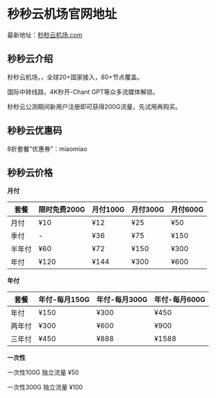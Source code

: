 # 秒秒云机场官网地址

最新地址：[秒秒云机场.com](https://m8.秒秒机场.com/#/register?code=zRKPWu6P)

## 秒秒云介绍

秒秒云机场，，全球20+国家接入，80+节点覆盖。

国际中转线路，4K秒开-Chant GPT等众多流媒体解锁。

秒秒云公测期间新用户注册即可获得200G流量，先试用再购买。

## 秒秒云优惠码

8折套餐"优惠券"：miaomiao

## 秒秒云价格

**月付**

|套餐|限时免费200G|月付100G|月付300G|月付600G|
|----|----|----|----|----|
|月付|¥10|¥12|¥25|¥50|
|季付|-|¥36|¥75|¥150|
|半年付|¥60|¥72|¥150|¥300|
|年付|¥120|¥144|¥300|¥600|

**年付**

|套餐|年付-每月150G|年付-每月300G|年付-每月600G|
|----|----|----|----|
|年付|¥150|¥300|¥450|
|两年付|¥300|¥600|¥900|
|三年付|¥450|¥888|¥1588|

**一次性**

一次性100G 独立流量 ¥50

一次性300G 独立流量 ¥100

